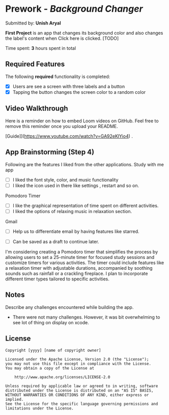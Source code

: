 # Prework - *Background Changer*

Submitted by: **Unish Aryal**

**First Project** is an app that changes its background color and also changes the label's content when Click here is clicked. [TODO] 

Time spent: **3** hours spent in total

## Required Features

The following **required** functionality is completed:

- [x] Users are see a screen with three labels and a button
- [x] Tapping the button changes the screen color to a random color
 
## Video Walkthrough

Here is a reminder on how to embed Loom videos on GitHub. Feel free to remove this reminder once you upload your README. 

[Guide]](https://www.youtube.com/watch?v=GA92eKlYio4) .

## App Brainstorming (Step 4)
Following are the features I liked from the other applications.
Study with me app
- [ ] I liked the font style, color, and music functionality
- [ ] I liked the icon used in there like settings , restart and so on.

Pomodoro Timer
- [ ] I like the graphical representation of time spent on different activities.
- [ ] I liked the options of relaxing music in relaxation section.

Gmail
- [ ] Help us to differentiate email by having features like starred.
- [ ] Can be saved as a draft to continue later.


I'm considering creating a Pomodoro timer that simplifies the process by allowing users to set a 25-minute timer for focused study sessions and customize timers for various activities. The timer could include features like a relaxation timer with adjustable durations, accompanied by soothing sounds such as rainfall or a crackling fireplace. I plan to incorporate different timer types tailored to specific activities.

## Notes

Describe any challenges encountered while building the app.
- There were not many challenges. However, it was bit overwhelming to see lot of thing on display on xcode.

## License

    Copyright [yyyy] [name of copyright owner]

    Licensed under the Apache License, Version 2.0 (the "License");
    you may not use this file except in compliance with the License.
    You may obtain a copy of the License at

        http://www.apache.org/licenses/LICENSE-2.0

    Unless required by applicable law or agreed to in writing, software
    distributed under the License is distributed on an "AS IS" BASIS,
    WITHOUT WARRANTIES OR CONDITIONS OF ANY KIND, either express or implied.
    See the License for the specific language governing permissions and
    limitations under the License.
